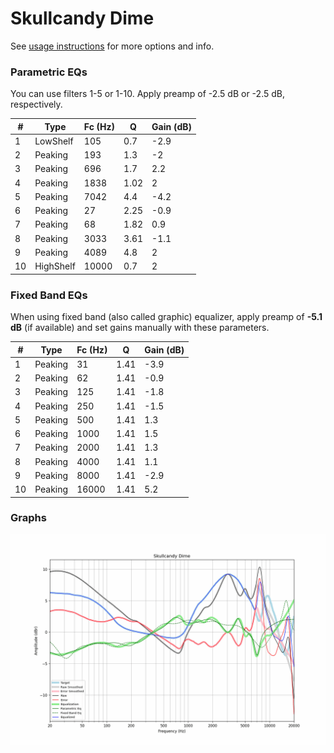 # Skullcandy Dime
See [usage instructions](https://github.com/jaakkopasanen/AutoEq#usage) for more options and info.

### Parametric EQs
You can use filters 1-5 or 1-10. Apply preamp of -2.5 dB or -2.5 dB, respectively.

|   # | Type      |   Fc (Hz) |    Q |   Gain (dB) |
|-----|-----------|-----------|------|-------------|
|   1 | LowShelf  |       105 | 0.7  |        -2.9 |
|   2 | Peaking   |       193 | 1.3  |        -2   |
|   3 | Peaking   |       696 | 1.7  |         2.2 |
|   4 | Peaking   |      1838 | 1.02 |         2   |
|   5 | Peaking   |      7042 | 4.4  |        -4.2 |
|   6 | Peaking   |        27 | 2.25 |        -0.9 |
|   7 | Peaking   |        68 | 1.82 |         0.9 |
|   8 | Peaking   |      3033 | 3.61 |        -1.1 |
|   9 | Peaking   |      4089 | 4.8  |         2   |
|  10 | HighShelf |     10000 | 0.7  |         2   |

### Fixed Band EQs
When using fixed band (also called graphic) equalizer, apply preamp of **-5.1 dB** (if available) and set gains manually with these parameters.

|   # | Type    |   Fc (Hz) |    Q |   Gain (dB) |
|-----|---------|-----------|------|-------------|
|   1 | Peaking |        31 | 1.41 |        -3.9 |
|   2 | Peaking |        62 | 1.41 |        -0.9 |
|   3 | Peaking |       125 | 1.41 |        -1.8 |
|   4 | Peaking |       250 | 1.41 |        -1.5 |
|   5 | Peaking |       500 | 1.41 |         1.3 |
|   6 | Peaking |      1000 | 1.41 |         1.5 |
|   7 | Peaking |      2000 | 1.41 |         1.3 |
|   8 | Peaking |      4000 | 1.41 |         1.1 |
|   9 | Peaking |      8000 | 1.41 |        -2.9 |
|  10 | Peaking |     16000 | 1.41 |         5.2 |

### Graphs
![](./Skullcandy%20Dime.png)
